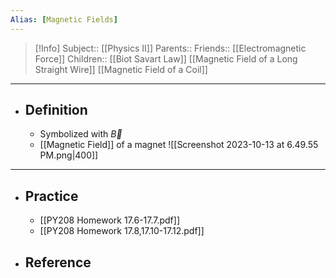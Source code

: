 ```yaml
---
Alias: [Magnetic Fields]
---
```

> [!Info]
> Subject:: [[Physics II]]
> Parents:: 
> Friends:: [[Electromagnetic Force]]
> Children:: [[Biot Savart Law]] [[Magnetic Field of a Long Straight Wire]] [[Magnetic Field of a Coil]]
---
- ## Definition
	- Symbolized with $\vec{B}$
	- [[Magnetic Field]] of a magnet
	  ![[Screenshot 2023-10-13 at 6.49.55 PM.png|400]]
---
- ## Practice
	- [[PY208 Homework 17.6-17.7.pdf]]
	- [[PY208 Homework 17.8,17.10-17.12.pdf]]
- ## Reference